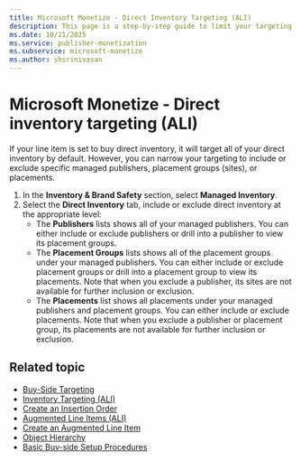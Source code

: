 ```yaml
---
title: Microsoft Monetize - Direct Inventory Targeting (ALI)
description: This page is a step-by-step guide to limit your targeting to include or exclude specific managed publishers, placement groups (sites), or placements. 
ms.date: 10/21/2025
ms.service: publisher-monetization
ms.subservice: microsoft-monetize
ms.author: shsrinivasan
---
```



# Microsoft Monetize - Direct inventory targeting (ALI)

If your line item is set to buy direct inventory, it will target all of your direct inventory by default. However, you can narrow your targeting to include or exclude specific managed publishers, placement groups (sites), or placements.

1. In the **Inventory & Brand Safety** section, select **Managed Inventory**.
1. Select the **Direct Inventory** tab, include or exclude direct inventory at the appropriate level:
    - The **Publishers** lists shows all of your managed publishers. You can either include or exclude publishers or drill into a publisher to view its placement groups.
    - The **Placement Groups** lists shows all of the placement groups under your managed publishers. You can either include or exclude placement groups or drill into a placement group to view its placements. Note that when you exclude a publisher, its sites are not available for further inclusion or exclusion.
    - The **Placements** list shows all placements under your managed publishers and placement groups. You can either include or exclude placements. Note that when you exclude a publisher or placement group, its placements are not available for further inclusion or exclusion.


## Related topic

- [Buy-Side Targeting](buy-side-targeting.md)
- [Inventory Targeting (ALI)](inventory-targeting-ali.md)
- [Create an Insertion Order](create-an-insertion-order.md)
- [Augmented Line Items (ALI)](augmented-line-items-ali.md)
- [Create an Augmented Line Item](create-an-augmented-line-item-ali.md)
- [Object Hierarchy](object-hierarchy.md)
- [Basic Buy-side Setup Procedures](basic-buy-side-setup-procedures.md)